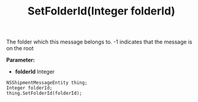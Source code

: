 ﻿---
uid: crmscript_ref_NSShipmentMessageEntity_SetFolderId
title: SetFolderId(Integer folderId)
intellisense: NSShipmentMessageEntity.SetFolderId
keywords: NSShipmentMessageEntity, GetFolderId
so.topic: reference
---

The folder which this message belongs to. -1 indicates that the message is on the root

**Parameter:** 
 - **folderId** Integer

```crmscript
NSShipmentMessageEntity thing;
Integer folderId;
thing.SetFolderId(folderId);
```

